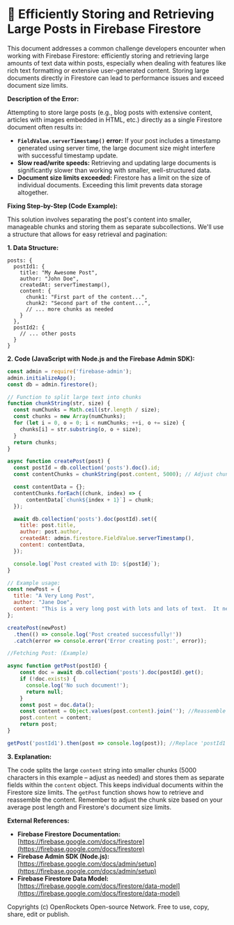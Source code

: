 # 🐞 Efficiently Storing and Retrieving Large Posts in Firebase Firestore


This document addresses a common challenge developers encounter when working with Firebase Firestore: efficiently storing and retrieving large amounts of text data within posts, especially when dealing with features like rich text formatting or extensive user-generated content.  Storing large documents directly in Firestore can lead to performance issues and exceed document size limits.

**Description of the Error:**

Attempting to store large posts (e.g., blog posts with extensive content, articles with images embedded in HTML, etc.) directly as a single Firestore document often results in:

* **`FieldValue.serverTimestamp()` error:**  If your post includes a timestamp generated using server time, the large document size might interfere with successful timestamp update.
* **Slow read/write speeds:** Retrieving and updating large documents is significantly slower than working with smaller, well-structured data.
* **Document size limits exceeded:** Firestore has a limit on the size of individual documents.  Exceeding this limit prevents data storage altogether.


**Fixing Step-by-Step (Code Example):**

This solution involves separating the post's content into smaller, manageable chunks and storing them as separate subcollections.  We'll use a structure that allows for easy retrieval and pagination:

**1. Data Structure:**

```
posts: {
  postId1: {
    title: "My Awesome Post",
    author: "John Doe",
    createdAt: serverTimestamp(),
    content: {
      chunk1: "First part of the content...",
      chunk2: "Second part of the content...",
      // ... more chunks as needed
    }
  },
  postId2: {
    // ... other posts
  }
}
```

**2. Code (JavaScript with Node.js and the Firebase Admin SDK):**

```javascript
const admin = require('firebase-admin');
admin.initializeApp();
const db = admin.firestore();

// Function to split large text into chunks
function chunkString(str, size) {
  const numChunks = Math.ceil(str.length / size);
  const chunks = new Array(numChunks);
  for (let i = 0, o = 0; i < numChunks; ++i, o += size) {
    chunks[i] = str.substring(o, o + size);
  }
  return chunks;
}

async function createPost(post) {
  const postId = db.collection('posts').doc().id;
  const contentChunks = chunkString(post.content, 5000); // Adjust chunk size as needed

  const contentData = {};
  contentChunks.forEach((chunk, index) => {
      contentData[`chunk${index + 1}`] = chunk;
  });

  await db.collection('posts').doc(postId).set({
    title: post.title,
    author: post.author,
    createdAt: admin.firestore.FieldValue.serverTimestamp(),
    content: contentData,
  });

  console.log(`Post created with ID: ${postId}`);
}

// Example usage:
const newPost = {
  title: "A Very Long Post",
  author: "Jane Doe",
  content: "This is a very long post with lots and lots of text.  It needs to be broken down into smaller chunks for efficient storage in Firestore.", //  A very long string for demonstration
};

createPost(newPost)
  .then(() => console.log('Post created successfully!'))
  .catch(error => console.error('Error creating post:', error));

//Fetching Post: (Example)

async function getPost(postId) {
    const doc = await db.collection('posts').doc(postId).get();
    if (!doc.exists) {
      console.log('No such document!');
      return null;
    }
    const post = doc.data();
    const content = Object.values(post.content).join(''); //Reassemble content
    post.content = content;
    return post;
}

getPost('postId1').then(post => console.log(post)); //Replace 'postId1' with the actual post ID.
```

**3. Explanation:**

The code splits the large `content` string into smaller chunks (5000 characters in this example – adjust as needed) and stores them as separate fields within the `content` object. This keeps individual documents within the Firestore size limits.  The `getPost` function shows how to retrieve and reassemble the content.  Remember to adjust the chunk size based on your average post length and Firestore's document size limits.


**External References:**

* **Firebase Firestore Documentation:** [https://firebase.google.com/docs/firestore](https://firebase.google.com/docs/firestore)
* **Firebase Admin SDK (Node.js):** [https://firebase.google.com/docs/admin/setup](https://firebase.google.com/docs/admin/setup)
* **Firebase Firestore Data Model:** [https://firebase.google.com/docs/firestore/data-model](https://firebase.google.com/docs/firestore/data-model)


Copyrights (c) OpenRockets Open-source Network. Free to use, copy, share, edit or publish.

